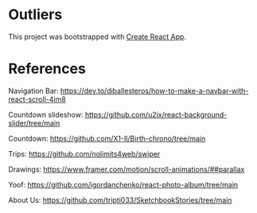 # Outliers

This project was bootstrapped with [Create React App](https://github.com/facebook/create-react-app).

# References

Navigation Bar: https://dev.to/diballesteros/how-to-make-a-navbar-with-react-scroll-4im8

Countdown slideshow: https://github.com/u2ix/react-background-slider/tree/main

Countdown: https://github.com/X1-Il/Birth-chrono/tree/main

Trips: https://github.com/nolimits4web/swiper

Drawings: https://www.framer.com/motion/scroll-animations/##parallax

Yoof: https://github.com/igordanchenko/react-photo-album/tree/main

About Us: https://github.com/tripti033/SketchbookStories/tree/main